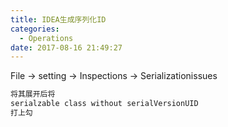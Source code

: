 ```yaml
---
title: IDEA生成序列化ID
categories:
  - Operations
date: 2017-08-16 21:49:27
---
```

File -> setting -> Inspections -> Serializationissues
```xml
将其展开后将
serialzable class without serialVersionUID
打上勾
```